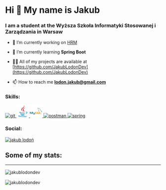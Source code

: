 <h1 align="left">Hi 👋 My name is Jakub</h1>
<h3 align="left">I am a student at the Wyższa Szkoła Informatyki Stosowanej i Zarządzania in Warsaw</h3>

- 🔭 I’m currently working on [HRM](https://github.com/JakubLodonDev/HRM)

- 🌱 I’m currently learning **Spring Boot**

- 👨‍💻 All of my projects are available at [https://github.com/JakubLodonDev](https://github.com/JakubLodonDev)

- 📫 How to reach me **lodon.jakub@gmail.com**

<h3 align="left">Skills:</h3>
<p align="left"> <a href="https://git-scm.com/" target="_blank" rel="noreferrer"> <img src="https://www.vectorlogo.zone/logos/git-scm/git-scm-icon.svg" alt="git" width="40" height="40"/> </a> <a href="https://www.java.com" target="_blank" rel="noreferrer"> <img src="https://raw.githubusercontent.com/devicons/devicon/master/icons/java/java-original.svg" alt="java" width="40" height="40"/> </a> <a href="https://www.mysql.com/" target="_blank" rel="noreferrer"> <img src="https://raw.githubusercontent.com/devicons/devicon/master/icons/mysql/mysql-original-wordmark.svg" alt="mysql" width="40" height="40"/> </a> <a href="https://postman.com" target="_blank" rel="noreferrer"> <img src="https://www.vectorlogo.zone/logos/getpostman/getpostman-icon.svg" alt="postman" width="40" height="40"/> </a> <a href="https://spring.io/" target="_blank" rel="noreferrer"> <img src="https://www.vectorlogo.zone/logos/springio/springio-icon.svg" alt="spring" width="40" height="40"/> </a> </p>

<h3 align="left">Social:</h3>
<p align="left">
<a href="https://linkedin.com/in/jakub lodoń" target="blank"><img align="center" src="https://raw.githubusercontent.com/rahuldkjain/github-profile-readme-generator/master/src/images/icons/Social/linked-in-alt.svg" alt="jakub lodoń" height="30" width="40" /></a>
</p>

<h2 align="left">Some of my stats:</h2>
<hr style="border;0px">
<p><img align="center" src="https://github-readme-stats.vercel.app/api/top-langs?username=jakublodondev&show_icons=true&theme=highcontrast&locale=en&layout=compact" alt="jakublodondev" /></p>

<p><img align="center" src="https://github-readme-streak-stats.herokuapp.com/?user=jakublodondev&theme=highcontrast" alt="jakublodondev" /></p>
